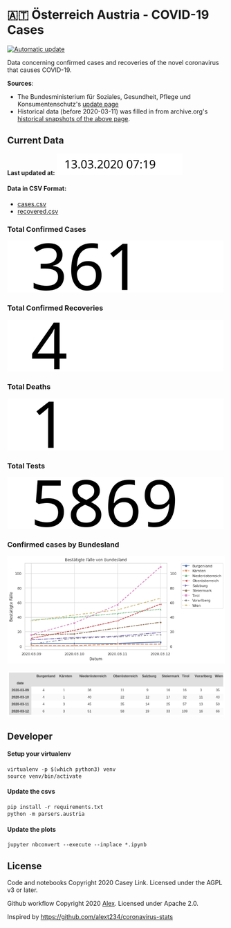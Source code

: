 # 🇦🇹 Österreich Austria - COVID-19 Cases

[![Automatic update](https://github.com/Ramblurr/Austria-COVID-19/workflows/Automatic%20update/badge.svg)](https://github.com/Ramblurr/Austria-COVID-19/actions?query=workflow%3A%22Automatic+update%22)

Data concerning confirmed cases and recoveries of the novel coronavirus that causes COVID-19.

**Sources**:
  * The Bundesministerium für Soziales, Gesundheit, Pflege und Konsumentenschutz's [update page](https://www.sozialministerium.at/Informationen-zum-Coronavirus/Neuartiges-Coronavirus-(2019-nCov).html)
  * Historical data (before 2020-03-11) was filled in from archive.org's [historical snapshots of the above page](https://web.archive.org/web/*/https://www.sozialministerium.at/Informationen-zum-Coronavirus/Neuartiges-Coronavirus-(2019-nCov).html).


## Current Data

**Last updated at:** ![Last updated at](./images/updated-date.svg)

#### Data in CSV Format:

* [cases.csv](./data/cases.csv)
* [recovered.csv](./data/recovered.csv)

### Total Confirmed Cases

![total cases](./images/total-cases.svg)

### Total Confirmed Recoveries

![total recovered](./images/total-recovered.svg)

### Total Deaths

![total deaths](./images/total-deaths.svg)

### Total Tests

![total tests](./images/total-tests.svg)

### Confirmed cases by Bundesland

![Austria bundeslands confirmed cases](./images/states-cases.png)

![Table Austria bundeslands confirmed cases](./images/states-cases-table.png)

## Developer

#### Setup your virtualenv

```console
virtualenv -p $(which python3) venv
source venv/bin/activate
```

#### Update the csvs

```console
pip install -r requirements.txt
python -m parsers.austria
```

#### Update the plots

```console
jupyter nbconvert --execute --inplace *.ipynb
```

## License

Code and notebooks Copyright 2020 Casey Link. Licensed under the AGPL v3 or later.

Github workflow Copyright 2020 [Alex](https://github.com/alext234). Licensed under Apache 2.0.

Inspired by https://github.com/alext234/coronavirus-stats

